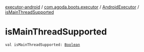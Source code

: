[executor-android](../../index.md) / [com.agoda.boots.executor](../index.md) / [AndroidExecutor](index.md) / [isMainThreadSupported](./is-main-thread-supported.md)

# isMainThreadSupported

`val isMainThreadSupported: `[`Boolean`](https://kotlinlang.org/api/latest/jvm/stdlib/kotlin/-boolean/index.html)